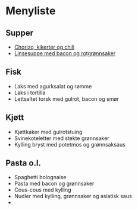 # Menyliste

## Supper
- [Chorizo, kikerter og chili](http://trinesmatblogg.no/2014/06/10/smakfull-suppe-med-chorizo-kikerter-og-chili/)
- [Linsesuppe med bacon og rotgrønnsaker](http://trinesmatblogg.no/2014/03/12/linsesuppe-med-bacon/) 

## Fisk
- Laks med agurksalat og rømme
- Laks i tortilla
- Lettsaltet torsk med gulrot, bacon og smør

## Kjøtt
- Kjøttkaker med gulrotstuing
- Svinekoteletter med stekte grønnsaker
- Kylling bryst med potetmos og grønnsaksaus

## Pasta o.l.

- Spaghetti bolognaise
- Pasta med bacon og grønnsaker
- Cous-cous med kylling
- Nudler med kylling, grønnsaker og asiatisk saus
- 

